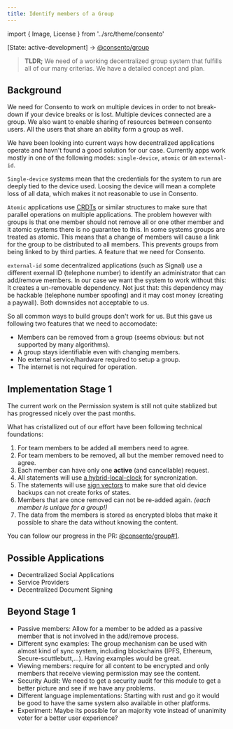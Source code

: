 ```yaml
---
title: Identify members of a Group
---
```

import { Image, License } from '../src/theme/consento'

[State: active-development] → [@consento/group](https://github.com/consento-org/group)

> **TLDR;** We need of a working decentralized group system that fulfills all of our many criterias.
> We have a detailed concept and plan.

## Background

We need for Consento to work on multiple devices in order to not break-down if your device breaks or is
lost. Multiple devices connected are a group. We also want to enable sharing of resources between consento
users. All the users that share an ability form a group as well. 

We have been looking into current ways how decentralized applications operate and havn't found a good solution
for our case. Currently apps work mostly in one of the following modes: `single-device`, `atomic` or
an `external-id`.

`Single-device` systems mean that the credentials for the system to run are deeply tied to the device used.
Loosing the device will mean a complete loss of all data, which makes it not reasonable to use in Consento.

`Atomic` applications use [CRDTs](https://en.wikipedia.org/wiki/Conflict-free_replicated_data_type) or similar
structures to make sure that parallel operations on multiple applications. The problem however with groups is
that one member should not remove all or one other member and it atomic systems there is no guarantee to this.
In some systems groups are treated as atomic. This means that a change of members will cause a link for the group
to be distributed to all members. This prevents groups from being linked to by third parties. A feature that
we need for Consento.

`external-id` some decentralized applications (such as Signal) use a different exernal ID (telephone number) to
identify an administrator that can add/remove members. In our case we want the system to work without this: It 
creates a un-removable dependency. Not just that: this dependency may be hackable (telephone number spoofing) and
it may cost money (creating a paywall). Both downsides not acceptable to us.

So all common ways to build groups don't work for us. But this gave us following two features that we need to
accomodate:

- Members can be removed from a group (seems obvious: but not supported by many algorithms).
- A group stays identifiable even with changing members.
- No external service/hardware required to setup a group.
- The internet is not required for operation.

## Implementation Stage 1

The current work on the Permission system is still not quite stablized but has
progressed nicely over the past months.

What has cristallized out of our effort have been following technical foundations:

1. For team members to be added all members need to agree.
2. For team members to be removed, all but the member removed need to agree.
3. Each member can have only one **active** (and cancellable) request.
4. All statements will use [a hybrid-local-clock](./block_time) for syncronization.
5. The statements will use [sign vectors](https://github.com/consento-org/crypto/#sign-vectors) to
    make sure that old device backups can not create forks of states.
6. Members that are once removed can not be re-added again. _(each member is unique for a group!)_
7. The data from the members is stored as encrypted blobs that make it possible to share the data without knowing the content.

You can follow our progress in the PR: [@consento/group#1](https://github.com/consento-org/group/pull/1).

## Possible Applications

- Decentralized Social Applications
- Service Providers
- Decentralized Document Signing

## Beyond Stage 1

- Passive members: Allow for a member to be added as a passive member that is not involved in the add/remove process.
- Different sync examples: The group mechanism can be used with almost kind of sync system, including blockchains
    (IPFS, Ethereum, Secure-scuttlebutt,...). Having examples would be great.
- Viewing members: require for all content to be encrypted and only members that receive viewing permission may see the content.
- Security Audit: We need to get a security audit for this module to get a better picture and see if we have any problems.
- Different language implementations: Starting with rust and go it would be good to have the same system also available in other platforms.
- Experiment: Maybe its possible for an majority vote instead of unanimity voter for a better user experience?

<License author="martin" license="CC-BY" year="2021"  />

